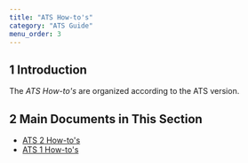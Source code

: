 ```yaml
---
title: "ATS How-to's"
category: "ATS Guide"
menu_order: 3
---
```


## 1 Introduction

The *ATS How-to's* are organized according to the ATS version.

## 2 Main Documents in This Section

* [ATS 2 How-to's](ht-two)
* [ATS 1 How-to's](ht-one)
